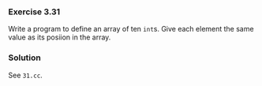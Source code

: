 ### Exercise 3.31

Write a program to define an array of ten `int`s. Give each element the same
value as its posiion in the array.

### Solution

See `31.cc`.
